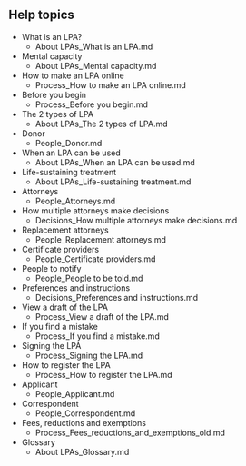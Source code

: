 ## Help topics

* What is an LPA?
	* About LPAs_What is an LPA.md
* Mental capacity
	* About LPAs_Mental capacity.md
* How to make an LPA online
	* Process_How to make an LPA online.md
* Before you begin
	* Process_Before you begin.md
* The 2 types of LPA
	* About LPAs_The 2 types of LPA.md
* Donor
	* People_Donor.md
* When an LPA can be used
	* About LPAs_When an LPA can be used.md
* Life-sustaining treatment
	* About LPAs_Life-sustaining treatment.md
* Attorneys
	* People_Attorneys.md
* How multiple attorneys make decisions
	* Decisions_How multiple attorneys make decisions.md
* Replacement attorneys
	* People_Replacement attorneys.md
* Certificate providers
	* People_Certificate providers.md
* People to notify
	* People_People to be told.md
* Preferences and instructions
	* Decisions_Preferences and instructions.md
* View a draft of the LPA
	* Process_View a draft of the LPA.md
* If you find a mistake
	* Process_If you find a mistake.md
* Signing the LPA
	* Process_Signing the LPA.md
* How to register the LPA
	* Process_How to register the LPA.md
* Applicant
	* People_Applicant.md
* Correspondent
	* People_Correspondent.md
* Fees, reductions and exemptions
	* Process_Fees_reductions_and_exemptions_old.md
* Glossary
	* About LPAs_Glossary.md
